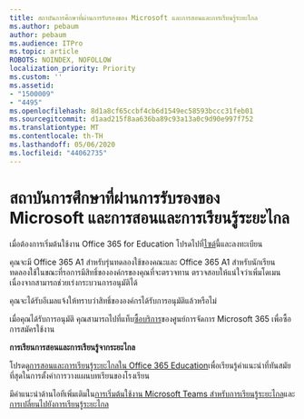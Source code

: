 ```yaml
---
title: สถาบันการศึกษาที่ผ่านการรับรองของ Microsoft และการสอนและการเรียนรู้ระยะไกล
ms.author: pebaum
author: pebaum
ms.audience: ITPro
ms.topic: article
ROBOTS: NOINDEX, NOFOLLOW
localization_priority: Priority
ms.custom: ''
ms.assetid:
- "1500009"
- "4495"
ms.openlocfilehash: 8d1a8cf65ccbf4cb6d1549ec58593bccc31feb01
ms.sourcegitcommit: d1aad215f8aa636ba89c93a13a0c9d90e997f752
ms.translationtype: MT
ms.contentlocale: th-TH
ms.lasthandoff: 05/06/2020
ms.locfileid: "44062735"
---
```

# <a name="microsoft-qualified-academic-institution-and-remote-teaching-and-learning"></a>สถาบันการศึกษาที่ผ่านการรับรองของ Microsoft และการสอนและการเรียนรู้ระยะไกล

เมื่อต้องการเริ่มต้นใช้งาน Office 365 for Education โปรดไปที่[ไซต์](https://www.microsoft.com/microsoft-365/academic/compare-office-365-education-plans)นี้และลงทะเบียน

คุณจะมี Office 365 A1 สําหรับรุ่นทดลองใช้ของคณะและ Office 365 A1 สําหรับนักเรียนทดลองใช้ในขณะที่รอการมีสิทธิ์ขององค์กรของคุณที่จะตรวจทาน ตรวจสอบให้แน่ใจว่าเพิ่มโดเมน เนื่องจากสามารถช่วยเร่งกระบวนการอนุมัติได้

คุณจะได้รับอีเมลแจ้งให้ทราบว่าสิทธิ์ขององค์กรได้รับการอนุมัติแล้วหรือไม่  

เมื่อคุณได้รับการอนุมัติ คุณสามารถไปที่แท็บ[ซื้อบริการ](https://admin.microsoft.com/Adminportal/Home#/catalog)ของศูนย์การจัดการ Microsoft 365 เพื่อซื้อการสมัครใช้งาน

**การเรียนการสอนและการเรียนรู้จากระยะไกล**

โปรดดู[การสอนและการเรียนรู้ระยะไกลใน Office 365 Education](https://support.office.com/article/remote-teaching-and-learning-in-office-365-education-f651ccae-7b65-478b-8366-51bb884025c4)เพื่อเรียนรู้คําแนะนําที่ทันสมัยที่สุดในการตั้งค่าการวางแผนบทเรียนของโรงเรียน

มีคําแนะนําด้านไอทีเพิ่มเติมใน[การเริ่มต้นใช้งาน Microsoft Teams สําหรับการเรียนรู้ระยะไกล](https://docs.microsoft.com/MicrosoftTeams/remote-learning-edu)และ[การเปลี่ยนไปยังการเรียนรู้ระยะไกล](https://www.microsoft.com/education/remote-learning)
